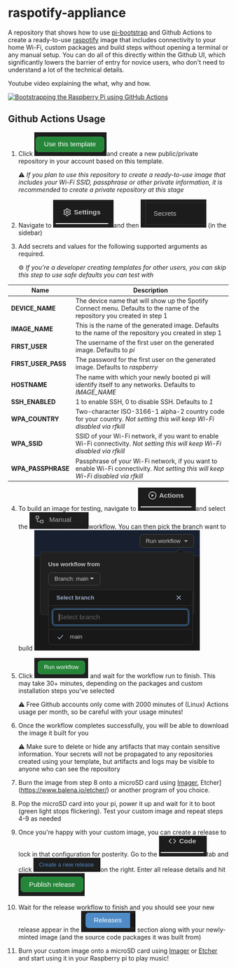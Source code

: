 # raspotify-appliance
A repository that shows how to use [pi-bootstrap](https://github.com/aniongithub/pi-bootstrap) and Github Actions to create a ready-to-use [raspotify](https://github.com/dtcooper/raspotify) image that includes connectivity to your home Wi-Fi, custom packages and build steps without opening a terminal or any manual setup. You can do all of this directly within the Github UI, which significantly lowers the barrier of entry for novice users, who don't need to understand a lot of the technical details.

Youtube video explaining the what, why and how.

[![Bootstrapping the Raspberry Pi using GitHub Actions](http://img.youtube.com/vi/Lc6wvHgMYH4/0.jpg)](http://www.youtube.com/watch?v=Lc6wvHgMYH4 "Bootstrapping the Raspberry Pi using GitHub Actions ")

## Github Actions Usage

1. Click ![image-20210416222151898](media/image-20210416222151898.png)and create a new public/private repository in your account based on this template.

   :warning: *If you plan to use this repository to create a ready-to-use image that includes your Wi-Fi SSID, passphrase or other private information, it is recommended to create a private repository at this stage*

2. Navigate to ![image-20210416225541954](media/image-20210416225541954.png)and then ![image-20210416225617502](media/image-20210416225617502.png) (in the sidebar)

3. Add secrets and values for the following supported arguments as required. 

   :gear: *If you're a developer creating templates for other users, you can skip this step to use safe defaults you can test with*

| Name                | Description                                                  |
| ------------------- | ------------------------------------------------------------ |
| **DEVICE_NAME**     | The device name that will show up the Spotify Connect menu. Defaults to the name of the repository you created in step 1 |
| **IMAGE_NAME**      | This is the name of the generated image. Defaults to the name of the repository you created in step 1 |
| **FIRST_USER**      | The username of the first user on the generated image. Defaults to *pi* |
| **FIRST_USER_PASS** | The password for the first user on the generated image. Defaults to *raspberry* |
| **HOSTNAME**        | The name with which your newly booted pi will identify itself to any networks. Defaults to *IMAGE_NAME* |
| **SSH_ENABLED**     | 1 to enable SSH, 0 to disable SSH. Defaults to *1*           |
| **WPA_COUNTRY**     | Two-character ISO-3166-1 alpha-2 country code for your country. *Not setting this will keep Wi-Fi disabled via rfkill* |
| **WPA_SSID**        | SSID of your Wi-Fi network, if you want to enable Wi-Fi connectivity. *Not setting this will keep Wi-Fi disabled via rfkill* |
| **WPA_PASSPHRASE**  | Passphrase of your Wi-Fi network, if you want to enable Wi-Fi connectivity. *Not setting this will keep Wi-Fi disabled via rfkill* |

4. To build an image for testing, navigate to ![image-20210416232008223](media/image-20210416232008223.png)and select the ![image-20210416232050305](media/image-20210416232050305.png)workflow. You can then pick the branch want to build
   ![image-20210416232231819](media/image-20210416232231819.png)

7. Click ![image-20210416232332897](media/image-20210416232332897.png) and wait for the workflow run to finish. This may take 30+ minutes, depending on the packages and custom installation steps you've selected

   :warning: Free Github accounts only come with 2000 minutes of (Linux) Actions usage per month, so be careful with your usage minutes!

8. Once the workflow completes successfully, you will be able to download the image it built for you

   :warning: Make sure to delete or hide any artifacts that may contain sensitive information. Your secrets will not be propagated to any repositories created using your template, but artifacts and logs may be visible to anyone who can see the repository

9. Burn the image from step 8 onto a microSD card using [Imager](https://www.raspberrypi.org/software/), Etcher](https://www.balena.io/etcher/) or another program of you choice.

10. Pop the microSD card into your pi, power it up and wait for it to boot (green light stops flickering). Test your custom image and repeat steps 4-9 as needed

11. Once you're happy with your custom image, you can create a release to lock in that configuration for posterity. Go to the ![image-20210416231117301](media/image-20210416231117301.png)tab and click ![image-20210416233657764](media/image-20210416233657764.png)on the right. Enter all release details and hit ![image-20210416233817873](media/image-20210416233817873.png)

12. Wait for the release workflow to finish and you should see your new release appear in the ![image-20210416234024343](media/image-20210416234024343.png) section along with your newly-minted image (and the source code packages it was built from)

13. Burn your custom image onto a microSD card using [Imager](https://www.raspberrypi.org/software/) or [Etcher](https://www.balena.io/etcher/) and start using it in your Raspberry pi to play music!
